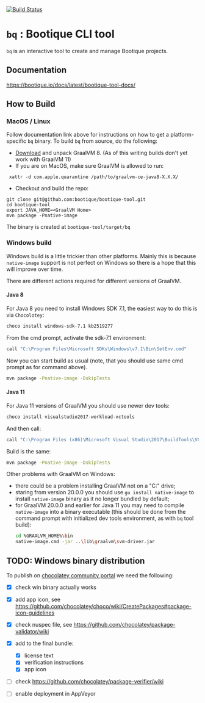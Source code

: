 <!--
  Licensed to ObjectStyle LLC under one
  or more contributor license agreements.  See the NOTICE file
  distributed with this work for additional information
  regarding copyright ownership.  The ObjectStyle LLC licenses
  this file to you under the Apache License, Version 2.0 (the
  "License"); you may not use this file except in compliance
  with the License.  You may obtain a copy of the License at

    http://www.apache.org/licenses/LICENSE-2.0

  Unless required by applicable law or agreed to in writing,
  software distributed under the License is distributed on an
  "AS IS" BASIS, WITHOUT WARRANTIES OR CONDITIONS OF ANY
  KIND, either express or implied.  See the License for the
  specific language governing permissions and limitations
  under the License.
  -->

[![Build Status](https://travis-ci.org/bootique/bootique-tool.svg)](https://travis-ci.org/bootique/bootique-tool)

# `bq` : Bootique CLI tool

`bq` is an interactive tool to create and manage Bootique projects.

## Documentation

https://bootique.io/docs/latest/bootique-tool-docs/

## How to Build


### MacOS / Linux

Follow documentation link above for instructions on how to get a platform-specific `bq` binary. To build `bq` from
source, do the following:

* [Download](https://github.com/graalvm/graalvm-ce-builds/releases) and unpack GraalVM 8. (As of this writing builds
don't yet work with GraalVM 11)
* If you are on MacOS, make sure GraalVM is allowed to run:
```
 xattr -d com.apple.quarantine /path/to/graalvm-ce-java8-X.X.X/
```

* Checkout and build the repo:
```
git clone git@github.com:bootique/bootique-tool.git
cd bootique-tool
export JAVA_HOME=<GraalVM Home>
mvn package -Pnative-image
```
The binary is created at `bootique-tool/target/bq`
  
### Windows build

Windows build is a little trickier than other platforms. 
Mainly this is because `native-image` support is not perfect on Windows so there is a hope that this will improve over time.

There are different actions required for different versions of GraalVM.

#### Java 8
For Java 8 you need to install Windows SDK 7.1, the easiest way to do this is via `Chocolotey`:

```bash
choco install windows-sdk-7.1 kb2519277
``` 
From the cmd prompt, activate the sdk-7.1 environment:

```bash
call "C:\Program Files\Microsoft SDKs\Windows\v7.1\Bin\SetEnv.cmd"
```

Now you can start build as usual (note, that you should use same cmd prompt as for command above).

```bash
mvn package -Pnative-image -DskipTests
```

#### Java 11
  
For Java 11 versions of GraalVM you should use newer dev tools:

```bash
choco install visualstudio2017-workload-vctools
``` 

And then call:
```bash
call "C:\Program Files (x86)\Microsoft Visual Studio\2017\BuildTools\VC\Auxiliary\Build\vcvars64.bat"
```

Build is the same:
```bash
mvn package -Pnative-image -DskipTests
```

Other problems with GraalVM on Windows:

* there could be a problem installing GraalVM not on a "C:" drive;
* staring from version 20.0.0 you should use `gu install native-image` to install `native-image` binary as it no longer bundled by default;
* for GraalVM 20.0.0 and earlier for Java 11 you may need to compile `native-image` into a binary executable (this should be done
  from the command prompt with initialized dev tools environment, as with `bq` tool build):
    ```bash
    cd %GRAALVM_HOME%\bin
    native-image.cmd -jar ..\lib\graalvm\svm-driver.jar
    ``` 
  
## TODO: Windows binary distribution

To publish on [chocolatey community portal](https://chocolatey.org/community) we need the following:

- [x] check win binary actually works
- [x] add app icon, see https://github.com/chocolatey/choco/wiki/CreatePackages#package-icon-guidelines
- [x] check nuspec file, see https://github.com/chocolatey/package-validator/wiki
- [x] add to the final bundle:
    - [x] license text 
    - [x] verification instructions 
    - [x] app icon 
- [ ] check https://github.com/chocolatey/package-verifier/wiki 
- [ ] enable deployment in AppVeyor



